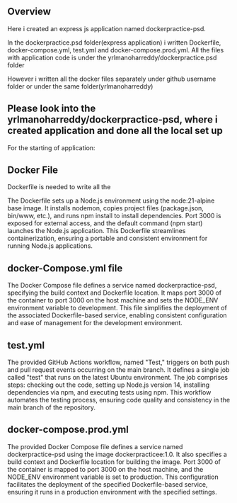## Overview

Here i created an express js application named dockerpractice-psd.

In the dockerpractice.psd folder(express application) i written Dockerfile, docker-compose.yml, test.yml and docker-compose.prod.yml. All the files with application code is under the yrlmanoharreddy/dockerpractice.psd folder

However i written all the docker files separately under github username folder or under the same folder(yrlmanoharreddy)

## Please look into the yrlmanoharreddy/dockerpractice-psd, where i created application and done all the local set up 
For the starting of application:
 ## Docker File

Dockerfile is needed to write all the 

The Dockerfile sets up a Node.js environment using the node:21-alpine base image. It installs nodemon, copies project files (package.json, bin/www, etc.), and runs npm install to install dependencies. Port 3000 is exposed for external access, and the default command (npm start) launches the Node.js application. This Dockerfile streamlines containerization, ensuring a portable and consistent environment for running Node.js applications.

## docker-Compose.yml file

The Docker Compose file defines a service named dockerpractice-psd, specifying the build context and Dockerfile location. It maps port 3000 of the container to port 3000 on the host machine and sets the NODE_ENV environment variable to development. This file simplifies the deployment of the associated Dockerfile-based service, enabling consistent configuration and ease of management for the development environment.

## test.yml
The provided GitHub Actions workflow, named "Test," triggers on both push and pull request events occurring on the main branch. It defines a single job called "test" that runs on the latest Ubuntu environment. The job comprises steps: checking out the code, setting up Node.js version 14, installing dependencies via npm, and executing tests using npm. This workflow automates the testing process, ensuring code quality and consistency in the main branch of the repository.

## docker-compose.prod.yml
The provided Docker Compose file defines a service named dockerpractice-psd using the image dockerpracticee:1.0. It also specifies a build context and Dockerfile location for building the image. Port 3000 of the container is mapped to port 3000 on the host machine, and the NODE_ENV environment variable is set to production. This configuration facilitates the deployment of the specified Dockerfile-based service, ensuring it runs in a production environment with the specified settings.